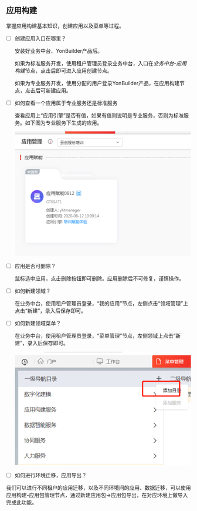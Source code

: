 ## 应用构建

掌握应用构建基本知识，创建应用以及菜单等过程。

- [ ] 创建应用入口在哪里？

  安装好业务中台、YonBuilder产品后。

  如果为标准服务开发，使用租户管理员登录业务中台，入口在*业务中台-应用构建*节点，点击后即可进入应用创建节点。

  如果为专业服务开发，使用分配的用户登录YonBuilder产品，在应用构建节点，点击后可新建应用。

  

- [ ] 如何查看一个应用属于专业服务还是标准服务

  查看应用上“应用引擎”是否有值，如果有值则说明是专业服务，否则为标准服务。如下图为专业服务下生成的应用。

  ![02_applicationwithyq](/image/02_applicationwithyq.png)

- [ ] 应用是否可删除？

  鼠标选中应用，点击删除按钮即可删除。应用删除后不可修复，谨慎操作。

  

- [ ] 如何新建领域？

  在业务中台，使用租户管理员登录，“我的应用”节点，左侧点击“领域管理”上点击“新建”，录入后保存即可。

  

- [ ] 如何新建领域菜单？

  在业务中台，使用租户管理员登录，“菜单管理”节点，左侧领域上点击“新建”，录入后保存即可。

  ![](/image/02_area.png)





- [ ] 如何进行环境迁移，应用导出？


我们可以进行不同租户的应用迁移，以及不同环境间的应用、数据迁移，可以使用应用构建-应用包管理节点，通过新建应用包->应用包导出，在对应环境上做导入完成此功能。

